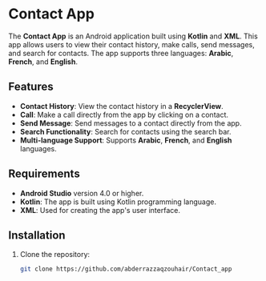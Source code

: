 # Contact App

The **Contact App** is an Android application built using **Kotlin** and **XML**. This app allows users to view their contact history, make calls, send messages, and search for contacts. The app supports three languages: **Arabic**, **French**, and **English**.

## Features

- **Contact History**: View the contact history in a **RecyclerView**.
- **Call**: Make a call directly from the app by clicking on a contact.
- **Send Message**: Send messages to a contact directly from the app.
- **Search Functionality**: Search for contacts using the search bar.
- **Multi-language Support**: Supports **Arabic**, **French**, and **English** languages.

## Requirements

- **Android Studio** version 4.0 or higher.
- **Kotlin**: The app is built using Kotlin programming language.
- **XML**: Used for creating the app's user interface.

## Installation

1. Clone the repository:
   ```bash
   git clone https://github.com/abderrazzaqzouhair/Contact_app
